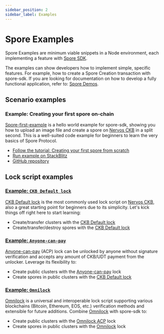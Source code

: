 ```yaml
---
sidebar_position: 2
sidebar_label: Examples
---
```


# Spore Examples

Spore Examples are minimum viable snippets in a Node environment, each implementing a feature with [Spore SDK](./spore-sdk). 

The examples can show developers how to implement simple, specific features. For example, how to create a Spore Creation transaction with spore-sdk. If you are looking for documentation on how to develop a fully functional application, refer to: [Spore Demos](./demos).

## Scenario examples

### Example: Creating your first spore on-chain

[Spore-first-example](https://github.com/sporeprotocol/spore-first-example) is a hello world example for spore-sdk, showing you how to upload an image file and create a spore on [Nervos CKB](https://www.nervos.org/) in a split second. This is a well-suited code example for beginners to learn the very basics of Spore Protocol.

- [Follow the tutorial: Creating your first spore from scratch](./examples)
- [Run example on StackBlitz](https://stackblitz.com/github/sporeprotocol/spore-first-example?file=src%2Findex.ts)
- [GitHub repository](https://github.com/sporeprotocol/spore-first-example)

## Lock script examples

### [Example: `CKB Default lock`](https://github.com/sporeprotocol/spore-sdk/tree/beta/examples/secp256k1)

[CKB Default lock](https://www.notion.so/cryptape/examples/secp256k1) is the most commonly used lock script on [Nervos CKB](https://www.nervos.org/), also a great starting point for beginners due to its simplicity. Let's kick things off right here to start learning:

- Create/transfer clusters with the [CKB Default lock](https://github.com/nervosnetwork/ckb-system-scripts/blob/master/c/secp256k1_blake160_sighash_all.c)
- Create/transfer/destroy spores with the [CKB Default lock](https://github.com/nervosnetwork/ckb-system-scripts/blob/master/c/secp256k1_blake160_sighash_all.c)

### [Example: `Anyone-can-pay`](https://github.com/sporeprotocol/spore-sdk/tree/beta/examples/acp)

[Anyone-can-pay](https://github.com/nervosnetwork/rfcs/blob/master/rfcs/0026-anyone-can-pay/0026-anyone-can-pay.md) (ACP) lock can be unlocked by anyone without signature verification and accepts any amount of CKB/UDT payment from the unlocker. Leverage its flexibility to:

- Create public clusters with the [Anyone-can-pay](https://github.com/nervosnetwork/rfcs/blob/master/rfcs/0026-anyone-can-pay/0026-anyone-can-pay.md) lock
- Create spores in public clusters with the [CKB Default lock](https://github.com/nervosnetwork/ckb-system-scripts/blob/master/c/secp256k1_blake160_sighash_all.c)

### [Example: `Omnilock`](https://github.com/sporeprotocol/spore-sdk/tree/beta/examples/omnilock)

[Omnilock](https://github.com/nervosnetwork/rfcs/blob/master/rfcs/0042-omnilock/0042-omnilock.md) is a universal and interoperable lock script supporting various blockchains (Bitcoin, Ethereum, EOS, etc.) verification methods and extensible for future additions. Combine [Omnilock](https://github.com/nervosnetwork/rfcs/blob/master/rfcs/0042-omnilock/0042-omnilock.md) with spore-sdk to:

- Create public clusters with the [Omnilock ACP](https://github.com/nervosnetwork/rfcs/blob/master/rfcs/0042-omnilock/0042-omnilock.md#anyone-can-pay-mode) lock
- Create spores in public clusters with the [Omnilock](https://github.com/nervosnetwork/rfcs/blob/master/rfcs/0042-omnilock/0042-omnilock.md) lock

